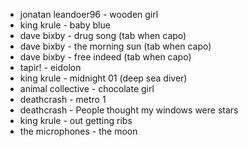 - jonatan leandoer96 - wooden girl
- king krule - baby blue
- dave bixby - drug song (tab when capo)
- dave bixby - the morning sun (tab when capo)
- dave bixby - free indeed (tab when capo)
- tapir! - eidolon
- king krule - midnight 01 (deep sea diver)
- animal collective - chocolate girl
- deathcrash - metro 1
- deathcrash - People thought my windows were stars
- king krule - out getting ribs
- the microphones - the moon